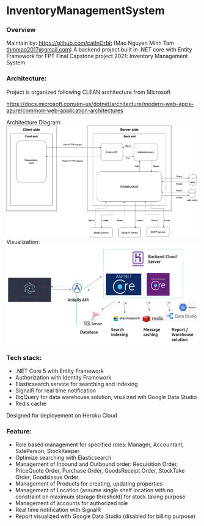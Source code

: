# InventoryManagementSystem

### Overview

Maintain by: 
https://github.com/catInOrbit (Mao Nguyen Minh Tam thmmao2017@gmail.com)
A backend project built in .NET core with Entity Framework for FPT Final Capstone project 2021: Inventory Management System

### Architecture:
Project is organized following CLEAN architecture from Microsoft 

https://docs.microsoft.com/en-us/dotnet/architecture/modern-web-apps-azure/common-web-application-architectures

Architecture Diagram:
![](https://raw.githubusercontent.com/catInOrbit/InventoryManagementSystem/main/kUtqdF.png?token=AL4BUCQTI4MAZHHO4QP2RWDBJ27LI)
Visualization: 
![](https://raw.githubusercontent.com/catInOrbit/InventoryManagementSystem/main/Screenshot%20from%202021-09-18%2012-45-37.png?token=AL4BUCUNT3ZONSMPICQ6Q5DBJ27GY)

### Tech stack:
- .NET Core 5 with Entity Framework
- Authorization with Identity Framework
- Elasticsearch service for searching and indexing
- SignalR for real time notification
- BigQuery for data warehouse solution, visulized wih Google Data Studio
- Redis cache

Designed for deployement on Heroku Cloud

### Feature:
- Role based management for specified roles: Manager, Accountant, SalePerson, StockKeeper
- Optimize searching with Elasticsearch
- Management of Inbound and Outbound order: Requisition Order, PriceQuote Order, Purchase Order, GoodsReceipt Order, StockTake Order, GoodsIssue Order
- Management of Products for creating, updating properties
- Management of Location (assume single shelf location with no constraint on maximum storage threshold) for stock taking purpose
- Management of accounts for authorized role
- Real time notification with SignalR
- Report visualized with Google Data Studio (disabled for billing purpose)
